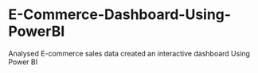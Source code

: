 # E-Commerce-Dashboard-Using-PowerBI
Analysed E-commerce sales data created an interactive dashboard Using Power BI
